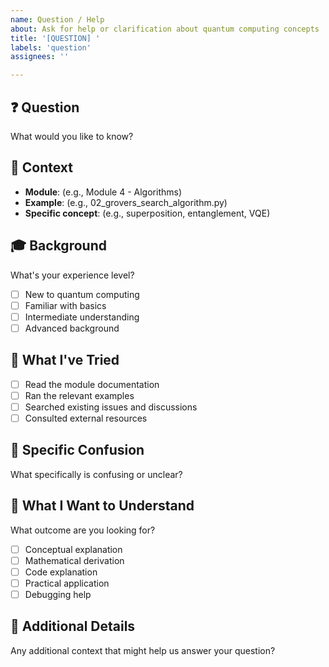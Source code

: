 ```yaml
---
name: Question / Help
about: Ask for help or clarification about quantum computing concepts
title: '[QUESTION] '
labels: 'question'
assignees: ''

---
```


## ❓ Question
What would you like to know?

## 📍 Context
- **Module**: (e.g., Module 4 - Algorithms)
- **Example**: (e.g., 02_grovers_search_algorithm.py)
- **Specific concept**: (e.g., superposition, entanglement, VQE)

## 🎓 Background
What's your experience level?
- [ ] New to quantum computing
- [ ] Familiar with basics
- [ ] Intermediate understanding
- [ ] Advanced background

## 🤔 What I've Tried
- [ ] Read the module documentation
- [ ] Ran the relevant examples
- [ ] Searched existing issues and discussions
- [ ] Consulted external resources

## 💭 Specific Confusion
What specifically is confusing or unclear?

## 🎯 What I Want to Understand
What outcome are you looking for?
- [ ] Conceptual explanation
- [ ] Mathematical derivation
- [ ] Code explanation
- [ ] Practical application
- [ ] Debugging help

## 📝 Additional Details
Any additional context that might help us answer your question?
